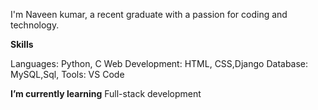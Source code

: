 
I'm Naveen kumar, a recent graduate with a passion for coding and technology.

**Skills**

Languages: Python, C
Web Development: HTML, CSS,Django
Database: MySQL,Sql,
Tools: VS Code

**I’m currently learning**
Full-stack development
